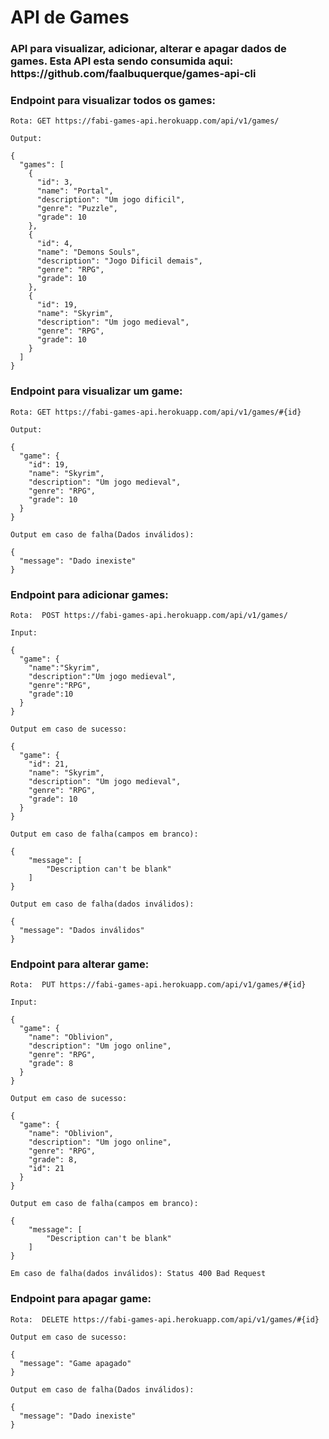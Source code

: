 <h1> API de Games</h1>

<h3> API para visualizar, adicionar, alterar e apagar dados de games.
Esta API esta sendo consumida aqui: https://github.com/faalbuquerque/games-api-cli</h3>


### Endpoint para visualizar todos os games:

```
Rota: GET https://fabi-games-api.herokuapp.com/api/v1/games/

Output:

{
  "games": [
    {
      "id": 3,
      "name": "Portal",
      "description": "Um jogo dificil",
      "genre": "Puzzle",
      "grade": 10
    },
    {
      "id": 4,
      "name": "Demons Souls",
      "description": "Jogo Dificil demais",
      "genre": "RPG",
      "grade": 10
    },
    {
      "id": 19,
      "name": "Skyrim",
      "description": "Um jogo medieval",
      "genre": "RPG",
      "grade": 10
    }
  ]
}
```

### Endpoint para visualizar um game:

```
Rota: GET https://fabi-games-api.herokuapp.com/api/v1/games/#{id}

Output:

{
  "game": {
    "id": 19,
    "name": "Skyrim",
    "description": "Um jogo medieval",
    "genre": "RPG",
    "grade": 10
  }
}

Output em caso de falha(Dados inválidos):

{
  "message": "Dado inexiste"
}
```

### Endpoint para adicionar games:

```
Rota:  POST https://fabi-games-api.herokuapp.com/api/v1/games/

Input:

{
  "game": {
    "name":"Skyrim",
    "description":"Um jogo medieval",
    "genre":"RPG",
    "grade":10
  }
}

Output em caso de sucesso:

{
  "game": {
    "id": 21,
    "name": "Skyrim",
    "description": "Um jogo medieval",
    "genre": "RPG",
    "grade": 10
  }
}

Output em caso de falha(campos em branco):

{
    "message": [
        "Description can't be blank"
    ]
}

Output em caso de falha(dados inválidos):

{
  "message": "Dados inválidos"
}

```

### Endpoint para alterar game:

```
Rota:  PUT https://fabi-games-api.herokuapp.com/api/v1/games/#{id}

Input:

{
  "game": {
    "name": "Oblivion",
    "description": "Um jogo online",
    "genre": "RPG",
    "grade": 8
  }
}

Output em caso de sucesso:

{
  "game": {
    "name": "Oblivion",
    "description": "Um jogo online",
    "genre": "RPG",
    "grade": 8,
    "id": 21
  }
}

Output em caso de falha(campos em branco):

{
    "message": [
        "Description can't be blank"
    ]
}

Em caso de falha(dados inválidos): Status 400 Bad Request

```

### Endpoint para apagar game:

```
Rota:  DELETE https://fabi-games-api.herokuapp.com/api/v1/games/#{id}

Output em caso de sucesso:

{
  "message": "Game apagado"
}

Output em caso de falha(Dados inválidos):

{
  "message": "Dado inexiste"
}
```